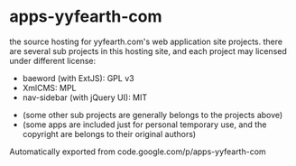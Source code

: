 # apps-yyfearth-com

the source hosting for yyfearth.com's web application site projects. 
there are several sub projects in this hosting site, and each project may licensed under different license:

- baeword (with ExtJS): GPL v3
- XmlCMS: MPL
- nav-sidebar (with jQuery UI): MIT
* (some other sub projects are generally belongs to the projects above)
* (some apps are included just for personal temporary use, and the copyright are belongs to their original authors)

Automatically exported from code.google.com/p/apps-yyfearth-com
